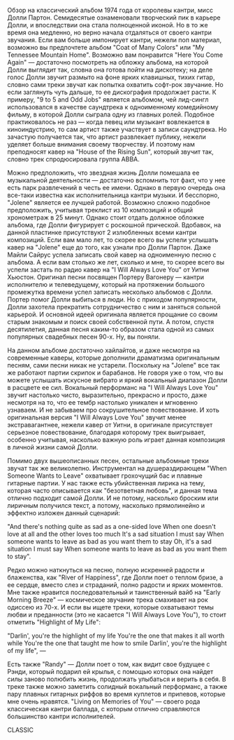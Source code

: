 Обзор на классический альбом 1974 года от королевы кантри, мисс Долли Партон. Семидесятые ознаменовали творческий пик в карьере Долли, и впоследствии она стала полноценной иконой. Но в то же время она медленно, но верно начала отдаляться от своего кантри звучания. Если вам больше импонирует кантри, нежели поп материал, возможно вы предпочтете альбом "Coat of Many Colors" или "My Tennessee Mountain Home". Возможно вам понравится "Here You Come Again" — достаточно посмотреть на обложку альбома, на которой Долли выглядит так, словна она готова пойти на дискотеку; на деле голос Долли звучит размыто на фоне ярких клавишных, тихих гитар, словно сами треки звучат как попытка охватить софт-рок звучание. Но если заглянуть чуть дальше, то ее дискография продолжает расти. К примеру, "9 to 5 and Odd Jobs" является альбомом, чей лид-сингл использовался в качестве саундтрека к одноименному комедийному фильму, в которой Долли сыграла одну из главных ролей. Подобное практиковалось не раз — когда певец или музыкант вовлекается в киноиндустрию, то сам артист также участвует в записи саундтрека. Но зачастую получается так, что артист развлекает публику, нежели уделяет больше внимания своему творчеству. И поэтому нам преподносят кавер на "House of the Rising Sun", который звучит так, словно трек спродюсировала группа ABBA.

Можно предположить, что звездная жизнь Долли помешала ее музыкальной деятельности — достаточно вспомнить тот факт, что у нее есть парк развлечений в честь ее имени. Однако в первую очередь она все-таки известна как исполнительница кантри музыки. И бесспорно, "Jolene" является ее лучшей работой. Возможно сложно подобное предположить, учитывая треклист из 10 композиций и общий хронометраж в 25 минут. Однако стоит отдать должное обложке альбома, где Долли фигурирует с роскошной прической. Вдобавок, на данной пластинке присутствуют 2 излюбленных всеми кантри композиций. Если вам мало лет, то скорее всего вы успели услышать кавер на "Jolene" еще до того, как узнали про Долли Партон. Даже Майли Сайрус успела записать свой кавер на одноименную песню с альбома. А если вам столько же лет, сколько и мне, то скорее всего вы успели застать по радио кавер на "I Will Always Love You" от Уитни Хьюстон. Оригинал песни посвящен Портеру Вагонеру — кантри исполнителю и телеведущему, который на протяжении большого промежутка времени успел записать несколько альбомов с Долли. Портер помог Долли выбиться в люди. Но с приходом популярности, Долли захотела прекратить сотрудничество с ним и заняться сольной карьерой. И основной идеей оригинала является прощание со своим старым знакомым и поиск своей собственной пути. А потом, спустя десятилетия, данная песня каким-то образом стала одной из самых популярных свадебных песен 90-х. Ну, вы поняли.

На данном альбоме достаточно хайлайтов, и даже несмотря на современные каверы, которые дополнили драматизма оригинальным песням, сами песни никак не устарели. Поскольку на "Jolene" все так же работают партии скрипок и барабанов. Не говоря уже о том, что вы можете услышать искусное вибрато и яркий вокальный диапазон Долли в расцвете ее сил. Вокальный перформанс на "I Will Always Love You" звучит настолько чисто, выразительно, прекрасно и просто, даже несмотря на то, что ее тембр настолько уникален и мгновенно узнаваем. И не забываем про сокрушительное повествование. И хоть оригинальная версия "I Will Always Love You" звучит менее экстравагантнее, нежели кавер от Уитни, в оригинале присутствует серьезное повествование, благодаря которому трек выигрывает, особенно учитывая, насколько важную роль играет данная композиция в личной жизни самой Долли.

Помимо двух вышеописанных песен, остальные альбомные треки звучат так же великолепно. Инструментал на душераздирающем "When Someone Wants to Leave" охватывает грохочущий бас и плавные гитарные партии. У нас также есть убийственная лирика на тему, которая часто описывается как "безответная любовь", и данная тема отлично подходит самой Долли. И не потому, насколько броским или лиричным получился текст, а потому, насколько прямолинейно и эффектно изложен данный сценарий:

"And there's nothing quite as sad as a one-sided love
When one doesn't love at all and the other loves too much
It's a sad situation I must say
When someone wants to leave as bad as you want them to stay
Oh, it's a sad situation I must say
When someone wants to leave as bad as you want them to stay".

Редко можно наткнуться на песню, полную искренней радости и блаженства, как "River of Happiness", где Долли поет о теплом бризе, а ее сердце, вместо слез и страданий, полно радости и ярких моментов. Мне также нравится последовательный и таинственный вайб на "Early Morning Breeze" — космическое звучание трека смахивает на рок одиссею из 70-х. И если вы ищете треки, которые охватывают темы любви и преданности (это не касается "I Will Always Love You"), то стоит отметить "Highlight of My Life":

"Darlin', you're the highlight of my life
You're the one that makes it all worth while
You're the one that taught me how to smile
Darlin', you're the highlight of my life", —

Есть также "Randy" — Долли поет о том, как видит свое будущее с Рэнди, который подарил ей крылья, с помощью которых она найдет силы заново полюбить жизнь, продолжать улыбаться и верить в себя. В треке также можно заметить солидный вокальный перформанс, а также пару плавных гитарных риффов во время куплетов и припевов, которые мне очень нравятся. "Living on Memories of You" — своего рода классическая кантри баллада, с которым отлично справляются большинство кантри исполнителей.

CLASSIC
